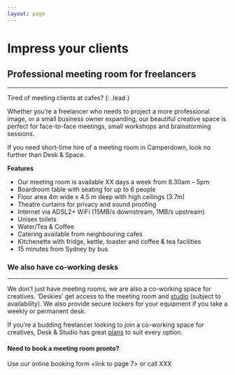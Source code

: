 ```yaml
---
layout: page
---
```

# Impress your clients

## Professional meeting room for freelancers

---

Tired of meeting clients at cafes?
{: .lead }

Whether you’re a freelancer who needs to project a more professional image, or a small business owner expanding, our beautiful creative space is perfect for face-to-face meetings, small workshops and brainstorming sessions.

If you need short-time hire of a meeting room in Camperdown, look no further than Desk &amp; Space. 

**Features**

- Our meeting room is available XX days a week from 8.30am &ndash; 5pm
- Boardroom table with seating for up to 6 people
- Floor area 4m wide x 4.5 m deep with high ceilings (3.7m)
- Theatre curtains for privacy and sound proofing
- Internet via ADSL2+ WiFi (15MB/s downstream, 1MB/s upstream)
- Unisex toilets
- Water/Tea &amp; Coffee
- Catering available from neighbouring cafes
- Kitchenette with fridge, kettle, toaster and coffee &amp; tea facilities
- 15 minutes from Sydney by bus

### We also have co-working desks

---

We don’t just have meeting rooms, we are also a co-working space for creatives. ‘Deskies’ get access to the meeting room and [studio](/studio.html) (subject to availability). We also provide secure lockers for your equipment if you take a weekly or permanent desk. 

If you’re a budding freelancer looking to join a co-working space for creatives, Desk &amp; Studio has great [plans](/plans.html) to suit every option.

#### Need to book a meeting room pronto?

Use our online booking form <link to page 7> or call XXX 